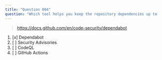 ```yaml
---
title: "Question 004"
question: "Which tool helps you keep the repository dependencies up to date?"
---
```



> https://docs.github.com/en/code-security/dependabot
1. [x] Dependabot
1. [ ] Security Advisories
1. [ ] CodeQL
1. [ ] GitHub Actions
